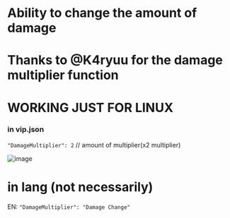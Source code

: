 # Ability to change the amount of damage

# Thanks to @K4ryuu for the damage multiplier function
# WORKING JUST FOR LINUX

### in vip.json
`"DamageMultiplier": 2` // amount of multiplier(x2 multiplier)

![image](https://github.com/user-attachments/assets/4ae6b377-4238-4f2b-8887-a6b3cdf3a9b6)

# in lang (not necessarily)

EN: `"DamageMultiplier": "Damage Change"`
